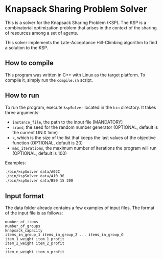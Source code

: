 # Knapsack Sharing Problem Solver

This is a solver for the Knapsack Sharing Problem (KSP). The KSP is a combinatorial optimization problem that arises in the context of the sharing of resources among a set of agents.

This solver implements the Late-Acceptance Hill-Climbing algorithm to find a solution to the KSP.

## How to compile

This program was written in C++ with Linux as the target platform. To compile it, simply run the `compile.sh` script.

## How to run

To run the program, execute `kspSolver` located in the `bin` directory. It takes three arguments:

- `instance_file`, the path to the input file (MANDATORY)
- `srand`, the seed for the random number generator (OPTIONAL, default is the current UNIX time)
- `k`, which is the size of the list that keeps the last values of the objective function (OPTIONAL, default is 20)
- `max_iterations`, the maximum number of iterations the program will run (OPTIONAL, default is 100)

Examples:

```bash
./bin/kspSolver data/A02C
./bin/kspSolver data/A10 30
./bin/kspSolver data/B50 15 200
```

## Input format

The data folder already contains a few examples of input files. The format of the input file is as follows:

```
number_of_items
number_of_groups
knapsack_capacity
items_in_group_1 items_in_group_2 ... items_in_group_G
item_1_weight item_1_profit
item_2_weight item_2_profit
...
item_n_weight item_n_profit
```